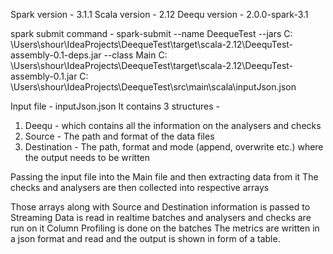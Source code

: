 Spark version - 3.1.1 Scala version - 2.12 Deequ version - 2.0.0-spark-3.1

spark submit command - spark-submit --name DeequeTest --jars C:
\Users\shour\IdeaProjects\DeequeTest\target\scala-2.12\DeequTest-assembly-0.1-deps.jar --class Main C:
\Users\shour\IdeaProjects\DeequeTest\target\scala-2.12\DeequTest-assembly-0.1.jar C:
\\Users\\shour\\IdeaProjects\\DeequeTest\\src\\main\\scala\\inputJson.json

Input file - inputJson.json It contains 3 structures -

1. Deequ - which contains all the information on the analysers and checks
2. Source - The path and format of the data files
3. Destination - The path, format and mode (append, overwrite etc.) where the output needs to be written

Passing the input file into the Main file and then extracting data from it The checks and analysers are then collected
into respective arrays

Those arrays along with Source and Destination information is passed to Streaming Data is read in realtime batches and
analysers and checks are run on it Column Profiling is done on the batches The metrics are written in a json format and
read and the output is shown in form of a table.

